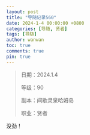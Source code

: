 ```yaml
---
layout: post
title: "导随记录560"
date: 2024-1-4 00:00:00 +0800
categories: [导随, 贤者]
tags: [导随]
author: wanwan
toc: true
comments: true
pin: true
---
```

> 日期：2024.1.4
>
> 等级：90
>
> 副本：间歇灵泉哈姆岛
>
> 职业：贤者

没劲！
